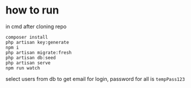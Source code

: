 # how to run

in cmd after cloning repo

```
composer install
php artisan key:generate
npm i
php artisan migrate:fresh
php artisan db:seed
php artisan serve
npm run watch
```

select users from db to get email for login, password for all is `tempPass123`
